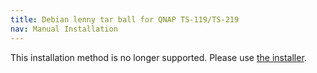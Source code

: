 ```yaml
---
title: Debian lenny tar ball for QNAP TS-119/TS-219
nav: Manual Installation
---
```


<div class="alert alert-danger">

This installation method is no longer supported.  Please use [the
installer](../install/).

</div>

